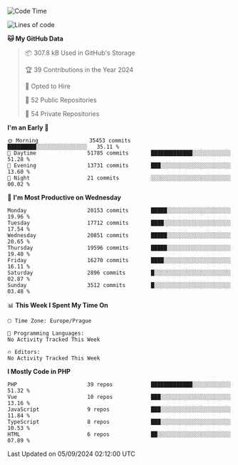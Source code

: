 <!--START_SECTION:waka-->
![Code Time](http://img.shields.io/badge/Code%20Time-1%2C583%20hrs%2058%20mins-blue)

![Lines of code](https://img.shields.io/badge/From%20Hello%20World%20I%27ve%20Written-31.8%20million%20lines%20of%20code-blue)

**🐱 My GitHub Data** 

> 📦 307.8 kB Used in GitHub's Storage 
 > 
> 🏆 39 Contributions in the Year 2024
 > 
> 💼 Opted to Hire
 > 
> 📜 52 Public Repositories 
 > 
> 🔑 54 Private Repositories 
 > 
**I'm an Early 🐤** 

```text
🌞 Morning                35453 commits       █████████░░░░░░░░░░░░░░░░   35.11 % 
🌆 Daytime                51785 commits       █████████████░░░░░░░░░░░░   51.28 % 
🌃 Evening                13731 commits       ███░░░░░░░░░░░░░░░░░░░░░░   13.60 % 
🌙 Night                  21 commits          ░░░░░░░░░░░░░░░░░░░░░░░░░   00.02 % 
```
📅 **I'm Most Productive on Wednesday** 

```text
Monday                   20153 commits       █████░░░░░░░░░░░░░░░░░░░░   19.96 % 
Tuesday                  17712 commits       ████░░░░░░░░░░░░░░░░░░░░░   17.54 % 
Wednesday                20851 commits       █████░░░░░░░░░░░░░░░░░░░░   20.65 % 
Thursday                 19596 commits       █████░░░░░░░░░░░░░░░░░░░░   19.40 % 
Friday                   16270 commits       ████░░░░░░░░░░░░░░░░░░░░░   16.11 % 
Saturday                 2896 commits        █░░░░░░░░░░░░░░░░░░░░░░░░   02.87 % 
Sunday                   3512 commits        █░░░░░░░░░░░░░░░░░░░░░░░░   03.48 % 
```


📊 **This Week I Spent My Time On** 

```text
🕑︎ Time Zone: Europe/Prague

💬 Programming Languages: 
No Activity Tracked This Week

🔥 Editors: 
No Activity Tracked This Week
```

**I Mostly Code in PHP** 

```text
PHP                      39 repos            █████████████░░░░░░░░░░░░   51.32 % 
Vue                      10 repos            ███░░░░░░░░░░░░░░░░░░░░░░   13.16 % 
JavaScript               9 repos             ███░░░░░░░░░░░░░░░░░░░░░░   11.84 % 
TypeScript               8 repos             ███░░░░░░░░░░░░░░░░░░░░░░   10.53 % 
HTML                     6 repos             ██░░░░░░░░░░░░░░░░░░░░░░░   07.89 % 
```




 Last Updated on 05/09/2024 02:12:00 UTC
<!--END_SECTION:waka-->
<!--
**AlexKratky/AlexKratky** is a ✨ _special_ ✨ repository because its `README.md` (this file) appears on your GitHub profile.

Here are some ideas to get you started:

- 🔭 I’m currently working on ...
- 🌱 I’m currently learning ...
- 👯 I’m looking to collaborate on ...
- 🤔 I’m looking for help with ...
- 💬 Ask me about ...
- 📫 How to reach me: ...
- 😄 Pronouns: ...
- ⚡ Fun fact: ...
-->
